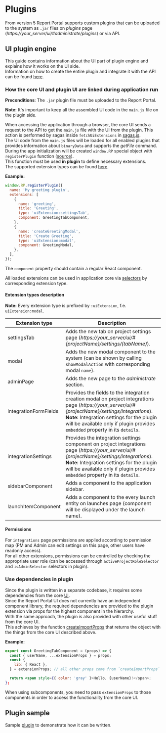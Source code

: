 # Plugins

From version 5 Report Portal supports custom plugins that can be uploaded to the system as `.jar` files on _plugins_ page (_https://your_server/ui/#administrate/plugins_) or via API.

## UI plugin engine

This guide contains information about the UI part of plugin engine and explains how it works on the UI side.<br/>
Information on how to create the entire plugin and integrate it with the API can be found [here]().

### How the core UI and plugin UI are linked during application run

**Preconditions**: The `.jar` plugin file must be uploaded to the Report Portal.

**Note:** It's important to keep all the assembled UI code in the `main.js` file on the plugin side.

When accessing the application through a browser, the core UI sends a request to the API to get the `main.js` file with the UI from the plugin.
This action is performed by sagas inside `fetchUiExtensions` in [sagas.js](https://github.com/reportportal/service-ui/blob/master/app/src/controllers/plugins/uiExtensions/sagas.js).<br/>
The UI code from the `main.js` files will be loaded for all enabled plugins that provides information about `binaryData` and supports the _getFile_ command.<br/>
During the app initialization will be created `window.RP` special object with `registerPlugin` function ([source](https://github.com/reportportal/service-ui/blob/master/app/src/controllers/plugins/uiExtensions/registerPlugin.jsx)).<br/>
This function must be used **in plugin** to define necessary extensions.<br/>
The supported extension types can be found [here](https://github.com/reportportal/service-ui/blob/master/app/src/controllers/plugins/uiExtensions/constants.js).

**Example:**

```javascript
window.RP.registerPlugin({
  name: 'My greeting plugin',
  extensions: [
    {
      name: 'greeting',
      title: 'Greeting',
      type: 'uiExtension:settingsTab',
      component: GreetingTabComponent,
    },
    {
      name: 'createGreetingModal',
      title: 'Create Greeting',
      type: 'uiExtension:modal',
      component: GreetingModal,
    },
  ],
});
```

The `component` property should contain a regular React component.

All loaded extensions can be used in application core via [selectors](https://github.com/reportportal/service-ui/blob/master/app/src/controllers/plugins/uiExtensions/selectors.js) by corresponding extension type.

#### Extension types description

**Note:** Every extension type is prefixed by `:uiExtension`, f.e. `uiExtension:modal`.

| Extension type        | Description                                                                                                                                                                                                                                                                           |
| --------------------- | ------------------------------------------------------------------------------------------------------------------------------------------------------------------------------------------------------------------------------------------------------------------------------------- |
| settingsTab           | Adds the new tab on project settings page (_https://your_server/ui/#{projectName}/settings/{tabName}_).                                                                                                                                                                               |
| modal                 | Adds the new modal component to the system (can be shown by calling `showModalAction` with corresponding modal `name`).                                                                                                                                                               |
| adminPage             | Adds the new page to the _administrate_ section.                                                                                                                                                                                                                                      |
| integrationFormFields | Provides the fields to the integration creation modal on project integrations page (_https://your_server/ui/#{projectName}/settings/integrations_).<br/>**Note:** Integration settings for the plugin will be available only if plugin provides `embedded` property in its `details`. |
| integrationSettings   | Provides the integration settings component on project integrations page (_https://your_server/ui/#{projectName}/settings/integrations_).<br/>**Note:** Integration settings for the plugin will be available only if plugin provides `embedded` property in its `details`.           |
| sidebarComponent      | Adds a component to the application sidebar.                                                                                                                                                                                                                                          |
| launchItemComponent   | Adds a component to the every launch entity on launches page (component will be displayed under the launch name).                                                                                                                                                                     |

#### Permissions

For `integrations` page permissions are applied according to permission map (PM and Admin can edit settings on this page, other users have readonly access).<br/>
For all other extensions, permissions can be controlled by checking the appropriate user role (can be accessed through `activeProjectRoleSelector` and `isAdminSelector` selectors in plugin).

### Use dependencies in plugin

Since the plugin is written in a separate codebase, it requires some dependencies from the core [UI](https://github.com/reportportal/service-ui).<br/>
Since the Report Portal UI does not currently have an independent component library, the required dependencies are provided to the plugin extension via props for the highest component in the hierarchy.<br/>
With the same approach, the plugin is also provided with other useful stuff from the core UI.<br/>
This achieves by the function [createImportProps](https://github.com/reportportal/service-ui/blob/master/app/src/controllers/plugins/uiExtensions/createImportProps.js) that returns the object with the things from the core UI described above.

**Example:**

```jsx harmony
export const GreetingTabComponent = (props) => {
  const { userName, ...extensionProps } = props;
  const {
    lib: { React },
  } = extensionProps; // all other props come from `createImportProps` during plugin registration

  return <span style={{ color: 'gray' }>Hello, {userName}!</span>;
};
```

When using subcomponents, you need to pass `extensionProps` to those components in order to access the functionality from the core UI.

## Plugin sample

Sample [plugin](https://github.com/reportportal/plugin-example) to demonstrate how it can be written.
